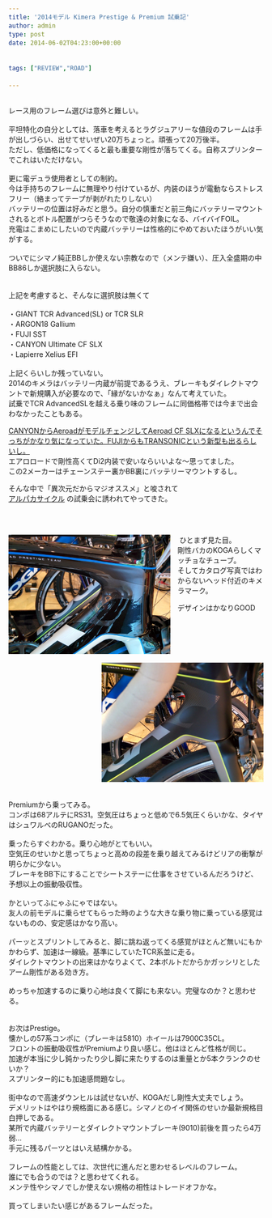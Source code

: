 ```yaml
---
title: '2014モデル Kimera Prestige & Premium 試乗記'
author: admin
type: post
date: 2014-06-02T04:23:00+00:00


tags: ["REVIEW","ROAD"]

---
```

<div>
   
</div>

<div>
  レース用のフレーム選びは意外と難しい。
</div>

<div>
   
</div>

<div>
  平坦特化の自分としては、落車を考えるとラグジュアリーな値段のフレームは手が出しづらい、出せてせいぜい20万ちょっと。頑張って20万後半。
</div>

<div>
  ただし、低価格になってくると最も重要な剛性が落ちてくる。自称スプリンターでこれはいただけない。
</div>

<div>
   
</div>

<div>
  更に電デュラ使用者としての制約。
</div>

<div>
  今は手持ちのフレームに無理やり付けているが、内装のほうが電動ならストレスフリー（絡まってテープが剥がれたりしない）
</div>

<div>
  バッテリーの位置は好みだと思う。自分の慎重だと前三角にバッテリーマウントされるとボトル配置がつらそうなので敬遠の対象になる、バイバイFOIL。
</div>

<div>
  充電はこまめにしたいので内蔵バッテリーは性格的にやめておいたほうがいい気がする。
</div>

<div>
   
</div>

<div>
  ついでにシマノ純正BBしか使えない宗教なので（メンテ嫌い）、圧入全盛期の中BB86しか選択肢に入らない。
</div>

<div>
   
</div>

<div>
   
</div>

<div>
  上記を考慮すると、そんなに選択肢は無くて
</div>

<div>
   
</div>

<div>
  ・GIANT TCR Advanced(SL) or TCR SLR
</div>

<div>
  ・ARGON18 Gallium
</div>

<div>
  ・FUJI SST
</div>

<div>
  ・CANYON Ultimate CF SLX
</div>

<div>
  ・Lapierre Xelius EFI
</div>

<div>
   
</div>

<div>
  上記くらいしか残っていない。
</div>

<div>
  2014のキメラはバッテリー内蔵が前提であるうえ、ブレーキもダイレクトマウントで新規購入が必要なので、「縁がないかなぁ」なんて考えていた。<br /> 試乗でTCR AdvancedSLを越える乗り味のフレームに同価格帯では今まで出会わなかったこともある。</p>

  <p>
    <a href="http://www.uci.ch/includes/asp/getTarget.asp?type=FILE&id=NjczMDE" target="_blank" rel="noopener">CANYONからAeroadがモデルチェンジしてAeroad CF SLXになるというんでそっちがかなり気になっていた。FUJIからもTRANSONICという新型も出るらしいし。</a><br /> エアロロードで剛性高くてDi2内装で安いならいいよな～思ってました。<br /> この2メーカーはチェーンステー裏かBB裏にバッテリーマウントするし。
  </p>

  <div>
    そんな中で「異次元だからマジオススメ」と唆されて
  </div>

  <div>
    <a href="http://www.nicole-eurocycle.co.jp/" target="_blank" rel="noopener">アルパカサイクル</a> の試乗会に誘われてやってきた。
  </div>

  <div>
     
  </div>

  <p>
    &nbsp;
  </p>

  <div class="separator" style="clear: both; text-align: center;">
    <a style="clear: left; float: left; margin-bottom: 1em; margin-right: 1em;" href="IMG_20140531_124412.jpg"><img src="./IMG_20140531_124412.jpg" width="320" height="236" border="0" /></a>
  </div>

  <p>
     ひとまず見た目。<br /> 剛性バカのKOGAらしくマッチョなチューブ。<br /> そしてカタログ写真ではわからないヘッド付近のキメラマーク。
  </p>

  <p>
    デザインはかなりGOOD
  </p>

  <div class="separator" style="clear: both; text-align: center;">
    <a style="clear: right; float: right; margin-bottom: 1em; margin-left: 1em;" href="IMG_20140531_124421.jpg"><img src="./IMG_20140531_124421.jpg" width="320" height="236" border="0" /></a>
  </div>

  <div class="separator" style="clear: both; text-align: left;">
     
  </div>

  <div class="separator" style="clear: both; text-align: left;">
    Premiumから乗ってみる。
  </div>

  <div class="separator" style="clear: both; text-align: left;">
    コンポは68アルテにRS31。空気圧はちょっと低めで6.5気圧くらいかな、タイヤはシュワルベのRUGANOだった。
  </div>

  <div class="separator" style="clear: both; text-align: left;">
     
  </div>

  <div class="separator" style="clear: both; text-align: left;">
    乗ったらすぐわかる。乗り心地がとてもいい。
  </div>

  <div class="separator" style="clear: both; text-align: left;">
    空気圧のせいかと思ってちょっと高めの段差を乗り越えてみるけどリアの衝撃が明らかに少ない。
  </div>

  <div class="separator" style="clear: both; text-align: left;">
    ブレーキをBB下にすることでシートステーに仕事をさせているんだろうけど、予想以上の振動吸収性。
  </div>

  <div class="separator" style="clear: both; text-align: left;">
     
  </div>

  <div class="separator" style="clear: both; text-align: left;">
    かといってふにゃふにゃではない。
  </div>

  <div class="separator" style="clear: both; text-align: left;">
    友人の前モデルに乗らせてもらった時のような大きな乗り物に乗っている感覚はないものの、安定感はかなり高い。
  </div>

  <div class="separator" style="clear: both; text-align: left;">
     
  </div>

  <div class="separator" style="clear: both; text-align: left;">
    パーッとスプリントしてみると、脚に跳ね返ってくる感覚がほとんど無いにもかかわらず、加速は一線級。基準にしていたTCR系並に走る。
  </div>

  <div class="separator" style="clear: both; text-align: left;">
    ダイレクトマウントの出来はかなりよくて、2本ボルトだからかガッシリとしたアーム剛性がある効き方。
  </div>

  <div class="separator" style="clear: both; text-align: left;">
     
  </div>

  <div class="separator" style="clear: both; text-align: left;">
    めっちゃ加速するのに乗り心地は良くて脚にも来ない。完璧なのか？と思わせる。
  </div>

  <div class="separator" style="clear: both; text-align: left;">
     
  </div>

  <div class="separator" style="clear: both; text-align: left;">
     
  </div>

  <div class="separator" style="clear: both; text-align: left;">
    お次はPrestige。
  </div>

  <div class="separator" style="clear: both; text-align: left;">
    懐かしの57系コンポに（ブレーキは5810）ホイールは7900C35CL。
  </div>

  <div class="separator" style="clear: both; text-align: left;">
    フロントの振動吸収性がPremiumより良い感じ。他はほとんど性格が同じ。
  </div>

  <div class="separator" style="clear: both; text-align: left;">
    加速が本当に少し鈍かったり少し脚に来たりするのは重量とか5本クランクのせいか？
  </div>

  <div class="separator" style="clear: both; text-align: left;">
    スプリンター的にも加速感問題なし。
  </div>

  <div class="separator" style="clear: both; text-align: left;">
     
  </div>

  <div class="separator" style="clear: both; text-align: left;">
    街中なので高速ダウンヒルは試せないが、KOGAだし剛性大丈夫でしょう。
  </div>

  <div class="separator" style="clear: both; text-align: left;">
    デメリットはやはり規格面にある感じ。シマノとのイイ関係のせいか最新規格目白押しである。
  </div>

  <div class="separator" style="clear: both; text-align: left;">
    某所で内蔵バッテリーとダイレクトマウントブレーキ(9010)前後を買ったら4万弱…
  </div>

  <div class="separator" style="clear: both; text-align: left;">
    手元に残るパーツとはいえ結構かかる。
  </div>

  <div class="separator" style="clear: both; text-align: left;">
     
  </div>

  <div class="separator" style="clear: both; text-align: left;">
    フレームの性能としては、次世代に進んだと思わせるレベルのフレーム。
  </div>

  <div class="separator" style="clear: both; text-align: left;">
    誰にでも合うのでは？と思わせてくれる。
  </div>

  <div class="separator" style="clear: both; text-align: left;">
    メンテ性やシマノでしか使えない規格の相性はトレードオフかな。
  </div>

  <div class="separator" style="clear: both; text-align: left;">
     
  </div>

  <div class="separator" style="clear: both; text-align: left;">
    買ってしまいたい感じがあるフレームだった。
  </div>
</div>

